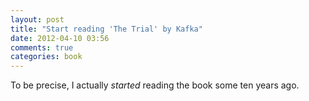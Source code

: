 ```yaml
---
layout: post
title: "Start reading 'The Trial' by Kafka"
date: 2012-04-10 03:56
comments: true
categories: book
---
```


To be precise, I actually *started* reading the book some ten years ago.

